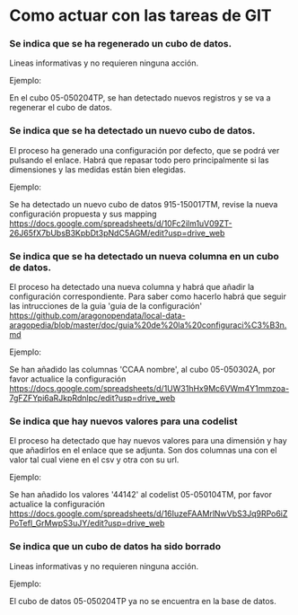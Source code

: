 # Como actuar con las tareas de GIT

### Se indica que se ha regenerado un cubo de datos.

Lineas informativas y no requieren ninguna acción.

Ejemplo:

En el cubo 05-050204TP, se han detectado nuevos registros y se va a regenerar el cubo de datos.

### Se indica que se ha detectado un nuevo cubo de datos.

El proceso ha generado una configuración por defecto, que se podrá ver pulsando el enlace. Habrá que repasar todo pero principalmente si las dimensiones y las medidas están bien elegidas.

Ejemplo:

Se ha detectado un nuevo cubo de datos 915-150017TM, revise la nueva configuración propuesta y sus mapping https://docs.google.com/spreadsheets/d/10Fc2ilm1uV09ZT-26J65fX7bUbsB3KpbDt3pNdC5AGM/edit?usp=drive_web

### Se indica que se ha detectado un nueva columna en un cubo de datos.

El proceso ha detectado una nueva columna y habrá que añadir la configuración correspondiente. Para saber como hacerlo habrá que seguir las intrucciones de la guia 'guia de la configuración'  https://github.com/aragonopendata/local-data-aragopedia/blob/master/doc/guia%20de%20la%20configuraci%C3%B3n.md

Ejemplo:

Se han añadido las columnas 'CCAA nombre', al cubo 05-050302A, por favor actualice la configuración https://docs.google.com/spreadsheets/d/1UW31hHx9Mc6VWm4Y1mmzoa-7gFZFYpi6aRJkpRdnlpc/edit?usp=drive_web

### Se indica que hay nuevos valores para una codelist

El proceso ha detectado que hay nuevos valores para una dimensión y hay que añadirlos en el enlace que se adjunta. Son dos columnas una con el valor tal cual viene en el csv y otra con su url.

Ejemplo:

Se han añadido los valores '44142' al codelist 05-050104TM, por favor actualice la configuración https://docs.google.com/spreadsheets/d/16IuzeFAAMrlNwVbS3Jq9RPo6iZPoTefl_GrMwpS3uJY/edit?usp=drive_web

### Se indica que un cubo de datos ha sido borrado

Lineas informativas y no requieren ninguna acción.

Ejemplo:

El cubo de datos 05-050204TP ya no se encuentra en la base de datos.